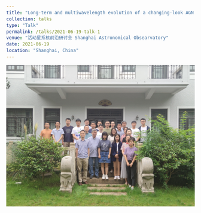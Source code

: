 ```yaml
---
title: "Long-term and multiwavelength evolution of a changing-look AGN Mrk 1018"
collection: talks
type: "Talk"
permalink: /talks/2021-06-19-talk-1
venue: "活动星系核前沿研讨会 Shanghai Astronomical Obsearvatory"
date: 2021-06-19
location: "Shanghai, China"
---
```



![会议照片](研讨会照片4.jpg)

